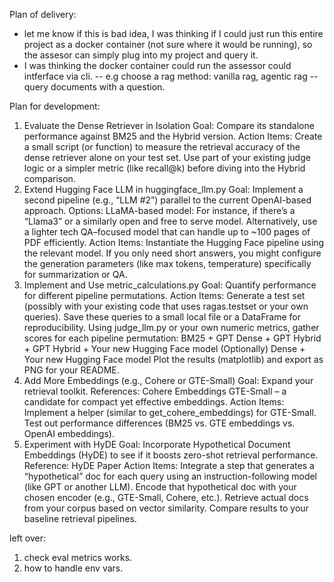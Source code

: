 Plan of delivery:
* let me know if this is bad idea, I was thinking if I could just run this entire project as a docker container (not sure where it would be running), so the assesor can simply plug into my project and query it.
* I was thinking the docker container could run the assessor could intferface via cli.
-- e.g choose a rag method: vanilla rag, agentic rag
-- query documents with a question.


Plan for development:
1. Evaluate the Dense Retriever in Isolation
Goal: Compare its standalone performance against BM25 and the Hybrid version.
Action Items:
Create a small script (or function) to measure the retrieval accuracy of the dense retriever alone on your test set.
Use part of your existing judge logic or a simpler metric (like recall@k) before diving into the Hybrid comparison.
2. Extend Hugging Face LLM in huggingface_llm.py
Goal: Implement a second pipeline (e.g., “LLM #2”) parallel to the current OpenAI-based approach.
Options:
LLaMA-based model: For instance, if there’s a “Llama3” or a similarly open and free to serve model.
Alternatively, use a lighter tech QA–focused model that can handle up to ~100 pages of PDF efficiently.
Action Items:
Instantiate the Hugging Face pipeline using the relevant model.
If you only need short answers, you might configure the generation parameters (like max tokens, temperature) specifically for summarization or QA.
3. Implement and Use metric_calculations.py
Goal: Quantify performance for different pipeline permutations.
Action Items:
Generate a test set (possibly with your existing code that uses ragas.testset or your own queries).
Save these queries to a small local file or a DataFrame for reproducibility.
Using judge_llm.py or your own numeric metrics, gather scores for each pipeline permutation:
BM25 + GPT
Dense + GPT
Hybrid + GPT
Hybrid + Your new Hugging Face model
(Optionally) Dense + Your new Hugging Face model
Plot the results (matplotlib) and export as PNG for your README.
4. Add More Embeddings (e.g., Cohere or GTE-Small)
Goal: Expand your retrieval toolkit.
References:
Cohere Embeddings
GTE-Small – a candidate for compact yet effective embeddings.
Action Items:
Implement a helper (similar to get_cohere_embeddings) for GTE-Small.
Test out performance differences (BM25 vs. GTE embeddings vs. OpenAI embeddings).
5. Experiment with HyDE
Goal: Incorporate Hypothetical Document Embeddings (HyDE) to see if it boosts zero-shot retrieval performance.
Reference: HyDE Paper
Action Items:
Integrate a step that generates a “hypothetical” doc for each query using an instruction-following model (like GPT or another LLM).
Encode that hypothetical doc with your chosen encoder (e.g., GTE-Small, Cohere, etc.).
Retrieve actual docs from your corpus based on vector similarity.
Compare results to your baseline retrieval pipelines.

left over:
1. check eval metrics works.
2. how to handle env vars.